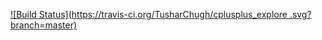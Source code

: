 [![Build Status](https://travis-ci.org/TusharChugh/cplusplus_explore
.svg?branch=master)](http://travis-ci.org/TusharChugh/cplusplus_explore)
